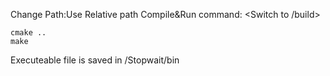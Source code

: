 Change Path:Use Relative path
Compile&Run command:
<Switch to /build>
```shell
cmake ..
make
```
Executeable file is saved in /Stopwait/bin
